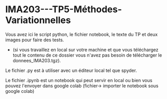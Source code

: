 # IMA203---TP5-Méthodes-Variationnelles

Vous avez ici le script python, le fichier notebook, le texte du TP et deux images pour faire des tests.

- (si vous travaillez en local sur votre machine et que vous téléchargez tout le contenu de ce dossier vous n'avez pas besoin de télécharger le donnees_IMA203.tgz).

Le fichier .py est à utiliser avec un éditeur local tel que spyder.

Le fichier .ipynb est un notebook qui peut servir en local ou bien vous pouvez l'envoyer dans google colab (fichier-> importer le notebook sous google colab)

